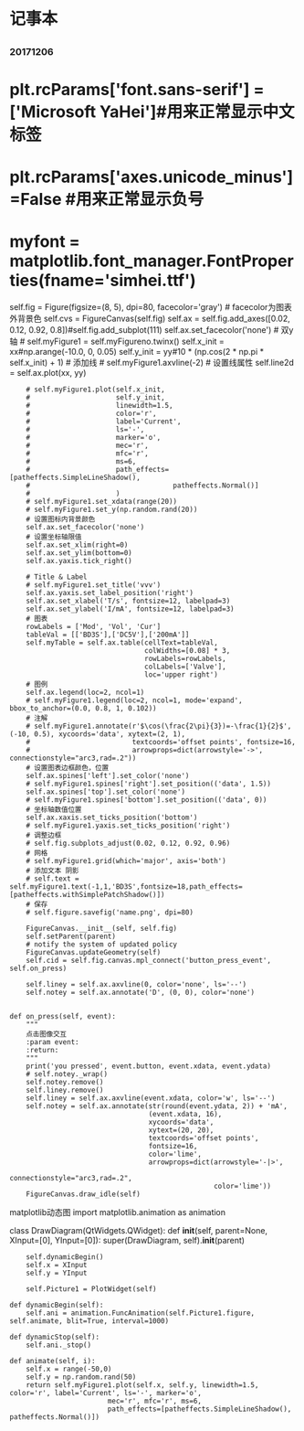 # 记事本
##
### 20171206
# plt.rcParams['font.sans-serif'] = ['Microsoft YaHei']#用来正常显示中文标签
# plt.rcParams['axes.unicode_minus']=False #用来正常显示负号
# myfont = matplotlib.font_manager.FontProperties(fname='simhei.ttf')

self.fig = Figure(figsize=(8, 5), dpi=80, facecolor='gray') # facecolor为图表外背景色
        self.cvs = FigureCanvas(self.fig)
        self.ax = self.fig.add_axes([0.02, 0.12, 0.92, 0.8])#self.fig.add_subplot(111)
        self.ax.set_facecolor('none')
        # 双y轴
        # self.myFigure1 = self.myFigureno.twinx()
        self.x_init = xx#np.arange(-10.0, 0, 0.05)
        self.y_init = yy#10 * (np.cos(2 * np.pi * self.x_init) + 1)
        # 添加线
        # self.myFigure1.axvline(-2)
        # 设置线属性
        self.line2d = self.ax.plot(xx, yy)

        # self.myFigure1.plot(self.x_init,
        #                     self.y_init,
        #                     linewidth=1.5,
        #                     color='r',
        #                     label='Current',
        #                     ls='-',
        #                     marker='o',
        #                     mec='r',
        #                     mfc='r',
        #                     ms=6,
        #                     path_effects=[patheffects.SimpleLineShadow(),
        #                                   patheffects.Normal()]
        #                     )
        # self.myFigure1.set_xdata(range(20))
        # self.myFigure1.set_y(np.random.rand(20))
        # 设置图标内背景颜色
        self.ax.set_facecolor('none')
        # 设置坐标轴限值
        self.ax.set_xlim(right=0)
        self.ax.set_ylim(bottom=0)
        self.ax.yaxis.tick_right()

        # Title & Label
        # self.myFigure1.set_title('vvv')
        self.ax.yaxis.set_label_position('right')
        self.ax.set_xlabel('T/s', fontsize=12, labelpad=3)
        self.ax.set_ylabel('I/mA', fontsize=12, labelpad=3)
        # 图表
        rowLabels = ['Mod', 'Vol', 'Cur']
        tableVal = [['BD3S'],['DC5V'],['200mA']]
        self.myTable = self.ax.table(cellText=tableVal,
                                     colWidths=[0.08] * 3,
                                     rowLabels=rowLabels,
                                     colLabels=['Valve'],
                                     loc='upper right')
        # 图例
        self.ax.legend(loc=2, ncol=1)
        # self.myFigure1.legend(loc=2, ncol=1, mode='expand', bbox_to_anchor=(0.0, 0.8, 1, 0.102))
        # 注解
        # self.myFigure1.annotate(r'$\cos(\frac{2\pi}{3})=-\frac{1}{2}$', (-10, 0.5), xycoords='data', xytext=(2, 1),
        #                         textcoords='offset points', fontsize=16,
        #                         arrowprops=dict(arrowstyle='->', connectionstyle="arc3,rad=.2"))
        # 设置图表边框颜色，位置
        self.ax.spines['left'].set_color('none')
        # self.myFigure1.spines['right'].set_position(('data', 1.5))
        self.ax.spines['top'].set_color('none')
        # self.myFigure1.spines['bottom'].set_position(('data', 0))
        # 坐标轴数值位置
        self.ax.xaxis.set_ticks_position('bottom')
        # self.myFigure1.yaxis.set_ticks_position('right')
        # 调整边框
        # self.fig.subplots_adjust(0.02, 0.12, 0.92, 0.96)
        # 网格
        # self.myFigure1.grid(which='major', axis='both')
        # 添加文本 阴影
        # self.text = self.myFigure1.text(-1,1,'BD3S',fontsize=18,path_effects=[patheffects.withSimplePatchShadow()])
        # 保存
        # self.figure.savefig('name.png', dpi=80)

        FigureCanvas.__init__(self, self.fig)
        self.setParent(parent)
        # notify the system of updated policy
        FigureCanvas.updateGeometry(self)
        self.cid = self.fig.canvas.mpl_connect('button_press_event', self.on_press)

        self.liney = self.ax.axvline(0, color='none', ls='--')
        self.notey = self.ax.annotate('D', (0, 0), color='none')


    def on_press(self, event):
        """
        点击图像交互
        :param event:
        :return:
        """
        print('you pressed', event.button, event.xdata, event.ydata)
        # self.notey._wrap()
        self.notey.remove()
        self.liney.remove()
        self.liney = self.ax.axvline(event.xdata, color='w', ls='--')
        self.notey = self.ax.annotate(str(round(event.ydata, 2)) + 'mA',
                                      (event.xdata, 16),
                                      xycoords='data',
                                      xytext=(20, 20),
                                      textcoords='offset points',
                                      fontsize=16,
                                      color='lime',
                                      arrowprops=dict(arrowstyle='-|>',
                                                      connectionstyle="arc3,rad=.2",
                                                      color='lime'))
        FigureCanvas.draw_idle(self)
matplotlib动态图
import matplotlib.animation as animation

class DrawDiagram(QtWidgets.QWidget):
    def __init__(self, parent=None, XInput=[0], YInput=[0]):
        super(DrawDiagram, self).__init__(parent)

        self.dynamicBegin()
        self.x = XInput
        self.y = YInput

        self.Picture1 = PlotWidget(self)

    def dynamicBegin(self):
        self.ani = animation.FuncAnimation(self.Picture1.figure, self.animate, blit=True, interval=1000)

    def dynamicStop(self):
        self.ani._stop()

    def animate(self, i):
        self.x = range(-50,0)
        self.y = np.random.rand(50)
        return self.myFigure1.plot(self.x, self.y, linewidth=1.5, color='r', label='Current', ls='-', marker='o',
                            mec='r', mfc='r', ms=6,
                            path_effects=[patheffects.SimpleLineShadow(), patheffects.Normal()])
